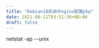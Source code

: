 ```yaml
---
title: "Debian10系统中nginx配置php"
date: 2021-08-11T03:52:36+08:00
draft: false
---
```



 netstat -ap --unix
